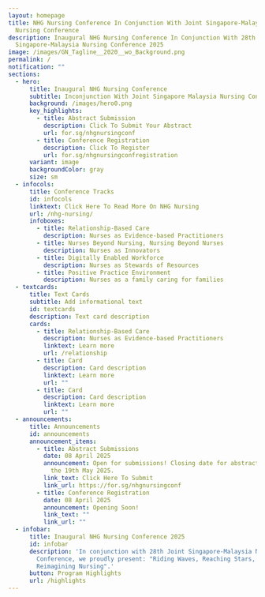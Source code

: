 ```yaml
---
layout: homepage
title: NHG Nursing Conference In Conjunction With Joint Singapore-Malaysia
  Nursing Conference
description: Inaugural NHG Nursing Conference In Conjunction With 28th Joint
  Singapore-Malaysia Nursing Conference 2025
image: /images/GN_Tagline__2020__wo_Background.png
permalink: /
notification: ""
sections:
  - hero:
      title: Inaugural NHG Nursing Conference
      subtitle: Inconjunction With Joint Singapore Malaysia Nursing Conference
      background: /images/hero0.png
      key_highlights:
        - title: Abstract Submission
          description: Click To Submit Your Abstract
          url: for.sg/nhgnursingconf
        - title: Conference Registration
          description: Click To Register
          url: for.sg/nhgnursingconfregistration
      variant: image
      backgroundColor: gray
      size: sm
  - infocols:
      title: Conference Tracks
      id: infocols
      linktext: Click Here To Read More On NHG Nursing
      url: /nhg-nursing/
      infoboxes:
        - title: Relationship-Based Care
          description: ​​Nurses as Evidence-based Practitioners
        - title: Nurses Beyond Nursing, Nursing Beyond Nurses
          description: Nurses as Innovators
        - title: Digitally Enabled Workforce
          description: Nurses as Stewards of Resources
        - title: Positive Practice Environment
          description: Nurses as a family caring for families
  - textcards:
      title: Text Cards
      subtitle: Add informational text
      id: textcards
      description: Text card description
      cards:
        - title: Relationship-Based Care
          description: ​​Nurses as Evidence-based Practitioners
          linktext: Learn more
          url: /relationship
        - title: Card
          description: Card description
          linktext: Learn more
          url: ""
        - title: Card
          description: Card description
          linktext: Learn more
          url: ""
  - announcements:
      title: Announcements
      id: announcements
      announcement_items:
        - title: Abstract Submissions
          date: 08 April 2025
          announcement: Open for submissions! Closing date for abstract submissions is on
            the 19th May 2025.
          link_text: Click Here To Submit
          link_url: https://for.sg/nhgnursingconf
        - title: Conference Registration
          date: 08 April 2025
          announcement: Opening Soon!
          link_text: ""
          link_url: ""
  - infobar:
      title: Inaugural NHG Nursing Conference 2025
      id: infobar
      description: 'In conjunction with 28th Joint Singapore-Malaysia Nursing
        Conference, we proudly present: "Riding Waves, Reaching Stars,
        Reimagining Nursing".'
      button: Program Highlights
      url: /highlights
---
```

